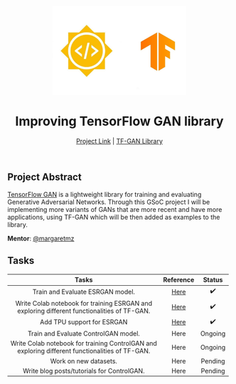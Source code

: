<br />
<p align="center">
  <a href="https://summerofcode.withgoogle.com/projects/#4563139045097472">
    <img src="Images/readme.jpg" alt="Logo" width="300" height="200">
  </a>
  <h1 align="center">Improving TensorFlow GAN library</h1>
</p>
<p align="center">
  <a href="https://summerofcode.withgoogle.com/projects/#4563139045097472">Project Link</a> |
  <a href="https://github.com/tensorflow/gan">TF-GAN Library</a>
</p>
<br>

## Project Abstract

[TensorFlow GAN](https://github.com/tensorflow/gan) is a lightweight library for training and evaluating Generative Adversarial Networks. Through this GSoC project I will be implementing more variants of GANs that are more recent and have more applications, using TF-GAN which will be then added as examples to the library.


**Mentor**: [@margaretmz](https://github.com/margaretmz)

## Tasks
|Tasks|Reference|Status|
|:-:|:-:|:-:|
|Train and Evaluate ESRGAN model.|[Here](esrgan)| :heavy_check_mark: |
|Write Colab notebook for training ESRGAN and<br>exploring different functionalities of TF-GAN. |[Here](esrgan/colab_notebook)|  :heavy_check_mark:|
|Add TPU support for ESRGAN|[Here](esrgan/colab_notebook)| :heavy_check_mark: |
|Train and Evaluate ControlGAN model.|Here| Ongoing |
|Write Colab notebook for training ControlGAN and<br>exploring different functionalities of TF-GAN. |Here| Ongoing |
|Work on new datasets.|Here| Pending |
|Write blog posts/tutorials for ControlGAN.|Here| Pending |
